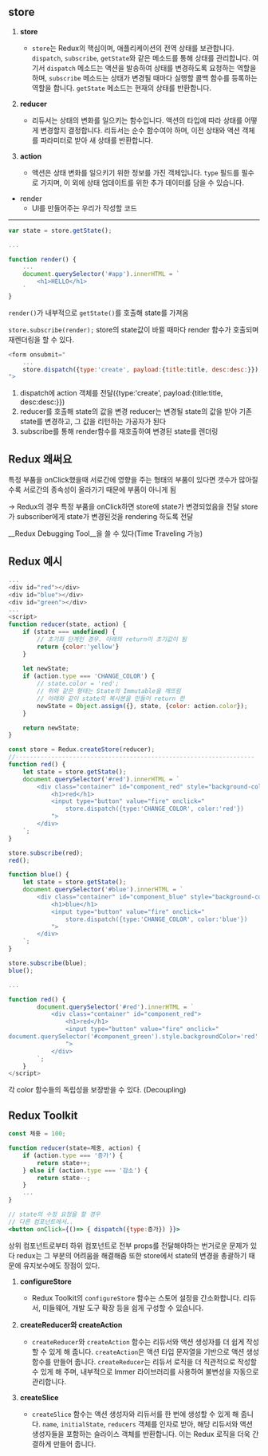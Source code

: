 

## store

1. **store**
    - `store`는 Redux의 핵심이며, 애플리케이션의 전역 상태를 보관합니다. `dispatch`, `subscribe`, `getState`와 같은 메소드를 통해 상태를 관리합니다. 여기서 `dispatch` 메소드는 액션을 발송하여 상태를 변경하도록 요청하는 역할을 하며, `subscribe` 메소드는 상태가 변경될 때마다 실행할 콜백 함수를 등록하는 역할을 합니다. `getState` 메소드는 현재의 상태를 반환합니다.
2. **reducer**
    
    - 리듀서는 상태의 변화를 일으키는 함수입니다. 액션의 타입에 따라 상태를 어떻게 변경할지 결정합니다. 리듀서는 순수 함수여야 하며, 이전 상태와 액션 객체를 파라미터로 받아 새 상태를 반환합니다.
3. **action**
    
    - 액션은 상태 변화를 일으키기 위한 정보를 가진 객체입니다. `type` 필드를 필수로 가지며, 이 외에 상태 업데이트를 위한 추가 데이터를 담을 수 있습니다.
- render
	- UI를 만들어주는 우리가 작성할 코드

---

```js
var state = store.getState();

...

function render() {
	...
	document.querySelector('#app').innerHTML = `
		<h1>HELLO</h1>
	`
}
```

`render()`가 내부적으로 `getState()`를 호출해 state를 가져옴

`store.subscribe(render);`
store의 state값이 바뀔 때마다 render 함수가 호출되며 재렌더링을 할 수 있다.


```js
<form onsubmit="
	...
	store.dispatch({type:'create', payload:{title:title, desc:desc:}});
">
```

1. dispatch에 action 객체를 전달({type:'create', payload:{title:title, desc:desc:}})
2. reducer를 호출해 state의 값을 변경
reducer는 변경될 state의 값을 받아 기존 state를 변경하고, 그 값을 리턴하는 가공자가 된다
3. subscribe를 통해 render함수를 재호출하여 변경된 state를 렌더링


## Redux 왜써요

특정 부품을 onClick했을때 서로간에 영향을 주는 형태의 부품이 있다면
갯수가 많아질수록 서로간의 종속성이 올라가기 때문에 부품이 아니게 됨

-> Redux의 경우
특정 부품을 onClick하면 store에 state가 변경되었음을 전달
store가 subscriber에게 state가 변경된것을 rendering 하도록 전달

__Redux Debugging Tool__을 쓸 수 있다(Time Traveling 가능)


## Redux 예시

```js
...
<div id="red"></div>
<div id="blue"></div>
<div id="green"></div>
...
<script>
function reducer(state, action) {
	if (state === undefined) {
		// 초기화 단계인 경우. 아래의 return이 초기값이 됨
		return {color:'yellow'}
	}
	
	let newState;
	if (action.type === 'CHANGE_COLOR') {
		// state.color = 'red';
		// 위와 같은 형태는 State의 Immutable을 깨뜨림
		// 아래와 같이 state의 복사본을 만들어 return 한
		newState = Object.assign({}, state, {color: action.color});
	}

	return newState;
}

const store = Redux.createStore(reducer);
//-------------------------------------------------------------------
function red() {
	let state = store.getState();
	document.querySelector('#red').innerHTML = `
		<div class="container" id="component_red" style="background-color:${state.color}">
			<h1>red</h1>
			<input type="button" value="fire" onclick="
				store.dispatch({type:'CHANGE_COLOR', color:'red'})
			">
		</div>
	`;
}

store.subscribe(red);
red();

function blue() {
	let state = store.getState();
	document.querySelector('#blue').innerHTML = `
		<div class="container" id="component_blue" style="background-color:${state.color}">
			<h1>blue</h1>
			<input type="button" value="fire" onclick="
				store.dispatch({type:'CHANGE_COLOR', color:'blue'})
			">
		</div>
	`;
}

store.subscribe(blue);
blue();

...

function red() {
		document.querySelector('#red').innerHTML = `
			<div class="container" id="component_red">
				<h1>red</h1>
				<input type="button" value="fire" onclick="                            document.querySelector('#component_red').style.backgroundColor='red'
document.querySelector('#component_green').style.backgroundColor='red'
				">
			</div>
		`;
	}
</script>
```

각 color 함수들의 독립성을 보장받을 수 있다. (Decoupling)


## Redux Toolkit

```jsx
const 체중 = 100;

function reducer(state=체중, action) {
	if (action.type === '증가') {
		return state++;
	} else if (action.type === '감소') {
		return state--;
	}
	...
}

// state의 수정 요청을 할 경우
// 다른 컴포넌트에서..
<button onClick={()=> { dispatch({type:증가}) }}>
```

상위 컴포넌트로부터 하위 컴포넌트로 전부 props를 전달해야하는 번거로운 문제가 있다
redux는 그 부분의 어려움을 해결해줌
또한 store에서 state의 변경을 총괄하기 때문에 유지보수에도 장점이 있다.

1. **configureStore**
    
    - Redux Toolkit의 `configureStore` 함수는 스토어 설정을 간소화합니다. 리듀서, 미들웨어, 개발 도구 확장 등을 쉽게 구성할 수 있습니다.
2. **createReducer와 createAction**
    
    - `createReducer`와 `createAction` 함수는 리듀서와 액션 생성자를 더 쉽게 작성할 수 있게 해 줍니다. `createAction`은 액션 타입 문자열을 기반으로 액션 생성 함수를 만들어 줍니다. `createReducer`는 리듀서 로직을 더 직관적으로 작성할 수 있게 해 주며, 내부적으로 Immer 라이브러리를 사용하여 불변성을 자동으로 관리합니다.
3. **createSlice**
    
    - `createSlice` 함수는 액션 생성자와 리듀서를 한 번에 생성할 수 있게 해 줍니다. `name`, `initialState`, `reducers` 객체를 인자로 받아, 해당 리듀서와 액션 생성자들을 포함하는 슬라이스 객체를 반환합니다. 이는 Redux 로직을 더욱 간결하게 만들어 줍니다.